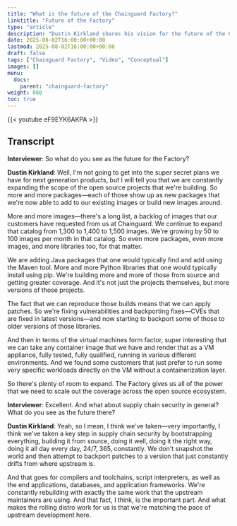 ```yaml
---
title: "What is the future of the Chainguard Factory?"
linktitle: "Future of the Factory"
type: "article"
description: "Dustin Kirkland shares his vision for the future of the Chainguard Factory"
date: 2025-08-02T16:00:00+00:00
lastmod: 2025-08-02T16:00:00+00:00
draft: false
tags: ["Chainguard Factory", "Video", "Conceptual"]
images: []
menu:
  docs:
    parent: "chainguard-factory"
weight: 060
toc: true
---
```


{{< youtube eF9EYK6AKPA >}}

## Transcript

**Interviewer**: So what do you see as the future for the Factory?

**Dustin Kirkland**: Well, I'm not going to get into the super secret plans we have for next generation products, but I will tell you that we are constantly expanding the scope of the open source projects that we're building. So more and more packages—each of those show up as new packages that we're now able to add to our existing images or build new images around.

More and more images—there's a long list, a backlog of images that our customers have requested from us at Chainguard. We continue to expand that catalog from 1,300 to 1,400 to 1,500 images. We're growing by 50 to 100 images per month in that catalog. So even more packages, even more images, and more libraries too, for that matter.

We are adding Java packages that one would typically find and add using the Maven tool. More and more Python libraries that one would typically install using pip. We're building more and more of those from source and getting greater coverage. And it's not just the projects themselves, but more versions of those projects.

The fact that we can reproduce those builds means that we can apply patches. So we're fixing vulnerabilities and backporting fixes—CVEs that are fixed in latest versions—and now starting to backport some of those to older versions of those libraries.

And then in terms of the virtual machines form factor, super interesting that we can take any container image that we have and render that as a VM appliance, fully tested, fully qualified, running in various different environments. And we found some customers that just prefer to run some very specific workloads directly on the VM without a containerization layer.

So there's plenty of room to expand. The Factory gives us all of the power that we need to scale out the coverage across the open source ecosystem.

**Interviewer**: Excellent. And what about supply chain security in general? What do you see as the future there?

**Dustin Kirkland**: Yeah, so I mean, I think we've taken—very importantly, I think we've taken a key step in supply chain security by bootstrapping everything, building it from source, doing it well, doing it the right way, doing it all day every day, 24/7, 365, constantly. We don't snapshot the world and then attempt to backport patches to a version that just constantly drifts from where upstream is.

And that goes for compilers and toolchains, script interpreters, as well as the end applications, databases, and application frameworks. We're constantly rebuilding with exactly the same work that the upstream maintainers are using. And that fact, I think, is the important part. And what makes the rolling distro work for us is that we're matching the pace of upstream development here.